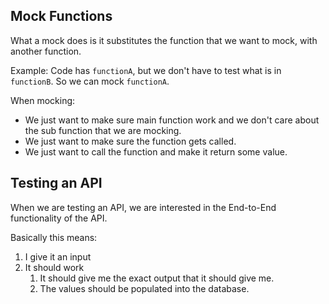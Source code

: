 ## Mock Functions

What a mock does is it substitutes the function that we want to mock, with another function.

Example: Code has `functionA`, but we don't have to test what is in `functionB`. So we can mock `functionA`.

When mocking:

- We just want to make sure main function work and we don't care about the sub function that we are mocking.
- We just want to make sure the function gets called.
- We just want to call the function and make it return some value.

## Testing an API

When we are testing an API, we are interested in the End-to-End functionality of the API.

Basically this means:

1. I give it an input
2. It should work
   1. It should give me the exact output that it should give me.
   2. The values should be populated into the database.
